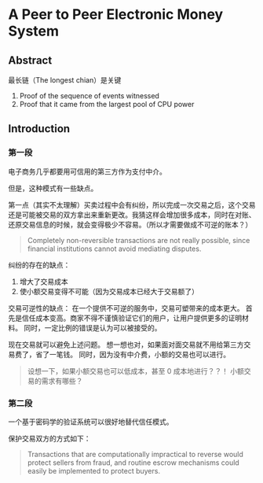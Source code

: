 # A Peer to Peer Electronic Money System

## Abstract
最长链（The longest chian）是关键

1. Proof of the sequence of events witnessed
2. Proof that it came from the largest pool of CPU power

## Introduction

### 第一段
电子商务几乎都要用可信用的第三方作为支付中介。

但是，这种模式有一些缺点。

第一点（其实不太理解）买卖过程中会有纠纷，所以完成一次交易之后，这个交易还是可能被交易的双方拿出来重新更改。我猜这样会增加很多成本，同时在对账、还原交易信息的时候，就会变得极少不容易。（所以才需要做成不可逆的账本？）
> Completely non-reversible transactions are not really possible, since financial institutions cannot
avoid mediating disputes.

纠纷的存在的缺点：
1. 增大了交易成本
2. 使小额交易变得不可能（因为交易成本已经大于交易额了）


交易可逆性的缺点：
在一个提供不可逆的服务中，交易可塑带来的成本更大。
首先是信任成本变高。商家不得不谨慎验证它们的用户，让用户提供更多的证明材料。
同时，一定比例的错误是认为可以被接受的。

现在交易就可以避免上述问题。
想一想也对，如果面对面交易就不用给第三方交易费了，省了一笔钱。
同时，因为没有中介费，小额的交易也可以进行。

> 设想一下，如果小额交易也可以低成本，甚至 0 成本地进行？？！
> 小额交易的需求有哪些？

### 第二段
一个基于密码学的验证系统可以很好地替代信任模式。

保护交易双方的方式如下：
> Transactions that are computationally impractical to reverse would protect sellers
from fraud, and routine escrow mechanisms could easily be implemented to protect buyers. 
